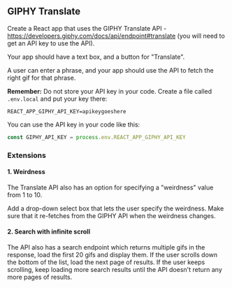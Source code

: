 ## GIPHY Translate

Create a React app that uses the GIPHY Translate API - https://developers.giphy.com/docs/api/endpoint#translate (you will need to get an API key to use the API).

Your app should have a text box, and a button for "Translate".

A user can enter a phrase, and your app should use the API to fetch the right gif for that phrase.

**Remember:** Do not store your API key in your code. Create a file called `.env.local` and put your key there:
```
REACT_APP_GIPHY_API_KEY=apikeygoeshere
```

You can use the API key in your code like this:
```js
const GIPHY_API_KEY = process.env.REACT_APP_GIPHY_API_KEY
```

### Extensions

#### 1. Weirdness

The Translate API also has an option for specifying a "weirdness" value from 1 to 10.

Add a drop-down select box that lets the user specify the weirdness. Make sure that it re-fetches from the GIPHY API when the weirdness changes.

#### 2. Search with infinite scroll

The API also has a search endpoint which returns multiple gifs in the response, load the first 20 gifs and display them. If the user scrolls down the bottom of the list, load the next page of results. If the user keeps scrolling, keep loading more search results until the API doesn't return any more pages of results.